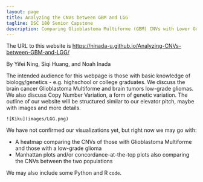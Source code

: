```yaml
---
layout: page
title: Analyzing the CNVs between GBM and LGG
tagline: DSC 180 Senior Capstone
description: Comparing Glioblastoma Multiforme (GBM) CNVs with Lower Grade Glioma (LGG) CNVs
---
```


The URL to this website is https://ninada-u.github.io/Analyzing-CNVs-between-GBM-and-LGG/

By Yifei Ning, Siqi Huang, and Noah Inada



The intended audience for this webpage is those with basic knowledge of biology/genetics - e.g. highschool or college graduates. We discuss the brain cancer Glioblastoma Multiforme and brain tumors low-grade gliomas. We also discuss Copy Number Variation, a form of genetic variation. The outline of our website will be structured similar to our elevator pitch, maybe with images and more details.



```
![Kiku](images/LGG.png)
```

We have not confirmed our visualizations yet, but right now we may go with:

- A heatmap comparing the CNVs of those with Glioblastoma Multiforme and those with a low-grade glioma
- Manhattan plots and/or concordance-at-the-top plots also comparing the CNVs between the two populations

We may also include some Python and R `code`.